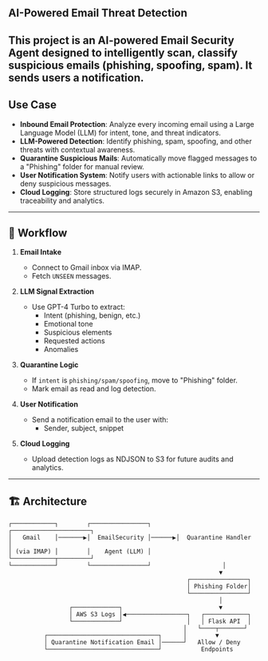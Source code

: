 ## AI-Powered Email Threat Detection

This project is an AI-powered **Email Security Agent** designed to intelligently scan, classify suspicious emails (phishing, spoofing, spam). It sends users a notification.
---

##  Use Case

-  **Inbound Email Protection**: Analyze every incoming email using a Large Language Model (LLM) for intent, tone, and threat indicators.
-  **LLM-Powered Detection**: Identify phishing, spam, spoofing, and other threats with contextual awareness.
-  **Quarantine Suspicious Mails**: Automatically move flagged messages to a "Phishing" folder for manual review.
-  **User Notification System**: Notify users with actionable links to allow or deny suspicious messages.
-  **Cloud Logging**: Store structured logs securely in Amazon S3, enabling traceability and analytics.

---

## 🔁 Workflow

1. **Email Intake**
   - Connect to Gmail inbox via IMAP.
   - Fetch `UNSEEN` messages.

2. **LLM Signal Extraction**
   - Use GPT-4 Turbo to extract:
     - Intent (phishing, benign, etc.)
     - Emotional tone
     - Suspicious elements
     - Requested actions
     - Anomalies

3. **Quarantine Logic**
   - If `intent` is `phishing/spam/spoofing`, move to "Phishing" folder.
   - Mark email as read and log detection.

4. **User Notification**
   - Send a notification email to the user with:
     - Sender, subject, snippet


6. **Cloud Logging**
   - Upload detection logs as NDJSON to S3 for future audits and analytics.

---

## 🏗️ Architecture

```plaintext
┌────────────┐        ┌────────────────┐       ┌──────────────────────┐
│   Gmail    │───────▶│  EmailSecurity │──────▶│  Quarantine Handler  │
│ (via IMAP) │        │    Agent (LLM) │       └────────────┬─────────┘
└────────────┘        └────────────────┘                    │
                                                           ▼
                                                  ┌────────────────┐
                                                  │ Phishing Folder│
                                                  └────────────────┘
                                                           │
                 ┌─────────────┐                           ▼
                 │ AWS S3 Logs │◀─────────────────┐   ┌────────────┐
                 └─────────────┘                  │   │ Flask API  │
                                                 │   └────┬───────┘
          ┌───────────────────────────────┐      │        ▼
          │ Quarantine Notification Email │──────┘   Allow / Deny
          └───────────────────────────────┘           Endpoints

